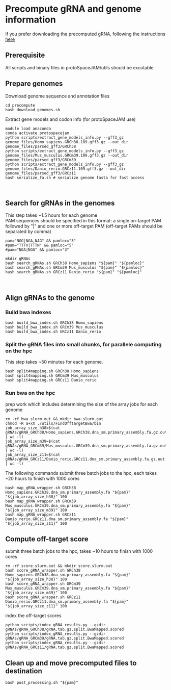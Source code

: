 # Precompute gRNA and genome information
If you prefer downloading the precomputed gRNA, following the instructions [here](https://github.com/czbiohub/protoSpaceJAM#download-and-unzip-pre-computed-data)

## Prerequisite
All scripts and binary files in protoSpaceJAM/utils should be excutable

## Prepare genomes
Download genome sequence and annotation files 
```shell
cd precompute
bash download_genomes.sh
```
Extract gene models and codon info (for protoSpaceJAM use)
```shell
module load anaconda
conda activate protospacejam
python scripts/extract_gene_models_info.py --gff3_gz genome_files/Homo_sapiens.GRCh38.109.gff3.gz --out_dir genome_files/parsed_gff3/GRCh38
python scripts/extract_gene_models_info.py --gff3_gz genome_files/Mus_musculus.GRCm39.109.gff3.gz --out_dir genome_files/parsed_gff3/GRCm39
python scripts/extract_gene_models_info.py --gff3_gz genome_files/Danio_rerio.GRCz11.109.gff3.gz --out_dir genome_files/parsed_gff3/GRCz11
bash serialize_fa.sh # serialize genome fasta for fast access
```
</br>

## Search for gRNAs in the genomes
This step takes ~1.5 hours for each genome  
PAM sequences should be specified in this format: a single on-target PAM followed by "|" and one or more off-target PAM (off-target PAMs should be separated by comma)
```shell
pam="NGG|NGA,NAG" && pamloc="3"
#pam="TTTV|TTTN" && pamloc="5"
#pam="NGA|NGG" && pamloc="3"

mkdir gRNAs
bash search_gRNAs.sh GRCh38 Homo_sapiens "${pam}" "${pamloc}"
bash search_gRNAs.sh GRCm39 Mus_musculus "${pam}" "${pamloc}"
bash search_gRNAs.sh GRCz11 Danio_rerio "${pam}" "${pamloc}"
```
</br>

## Align gRNAs to the genome
### Build bwa indexes
```shell
bash build_bwa_index.sh GRCh38 Homo_sapiens
bash build_bwa_index.sh GRCm39 Mus_musculus
bash build_bwa_index.sh GRCz11 Danio_rerio
```
### Split the gRNA files into small chunks, for parallele computing on the hpc
This step takes ~50 minutes for each genome.
```shell
bash split4mapping.sh GRCh38 Homo_sapiens
bash split4mapping.sh GRCm39 Mus_musculus
bash split4mapping.sh GRCz11 Danio_rerio
```
### Run bwa on the hpc

prep work which includes determining the size of the array jobs for each genome
```shell
rm -rf bwa.slurm.out && mkdir bwa.slurm.out
chmod -R a+xX ./utils/FindOfftargetBwa/bin
job_array_size_h38=$(cat gRNAs/gRNA_GRCh38/Homo_sapiens.GRCh38.dna_sm.primary_assembly.fa.gz.out.split.tab | wc -l)
job_array_size_m39=$(cat gRNAs/gRNA_GRCm39/Mus_musculus.GRCm39.dna_sm.primary_assembly.fa.gz.out.split.tab | wc -l)
job_array_size_z11=$(cat gRNAs/gRNA_GRCz11/Danio_rerio.GRCz11.dna_sm.primary_assembly.fa.gz.out.split.tab | wc -l)
```
The following commands submit three batch jobs to the hpc, each takes ~20 hours to finish with 1000 cores  

```shell
bash map_gRNA_wrapper.sh GRCh38 Homo_sapiens.GRCh38.dna_sm.primary_assembly.fa "${pam}" "${job_array_size_h38}" 100
bash map_gRNA_wrapper.sh GRCm39 Mus_musculus.GRCm39.dna_sm.primary_assembly.fa "${pam}" "${job_array_size_m39}" 100
bash map_gRNA_wrapper.sh GRCz11 Danio_rerio.GRCz11.dna_sm.primary_assembly.fa "${pam}" "${job_array_size_z11}" 100
```
## Compute off-target score
submit three batch jobs to the hpc, takes ~10 hours to finish with 1000 cores
```shell
rm -rf score.slurm.out && mkdir score.slurm.out
bash score_gRNA_wrapper.sh GRCh38 Homo_sapiens.GRCh38.dna_sm.primary_assembly.fa "${pam}" "${job_array_size_h38}" 100
bash score_gRNA_wrapper.sh GRCm39 Mus_musculus.GRCm39.dna_sm.primary_assembly.fa "${pam}" "${job_array_size_m39}" 100
bash score_gRNA_wrapper.sh GRCz11 Danio_rerio.GRCz11.dna_sm.primary_assembly.fa "${pam}" "${job_array_size_z11}" 100
```
index the off-target scores
```shell
python scripts/index_gRNA_results.py --gzdir gRNAs/gRNA_GRCh38/gRNA.tab.gz.split.BwaMapped.scored
python scripts/index_gRNA_results.py --gzdir gRNAs/gRNA_GRCm39/gRNA.tab.gz.split.BwaMapped.scored
python scripts/index_gRNA_results.py --gzdir gRNAs/gRNA_GRCz11/gRNA.tab.gz.split.BwaMapped.scored
```
## Clean up and move precomputed files to destination
```shell
bash post_processing.sh "${pam}"
```